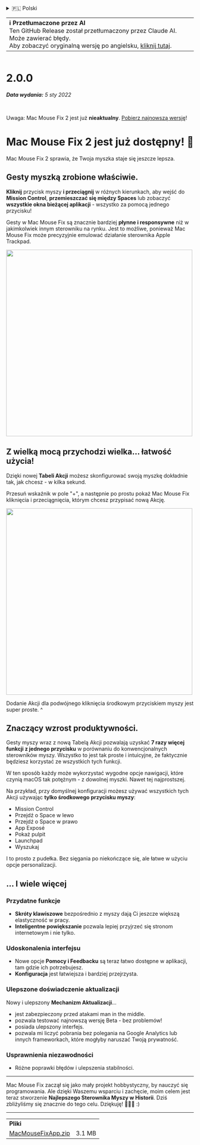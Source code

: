 <details>
<summary>🇵🇱 Polski</summary>

[🇬🇧 English (GitHub Release)](https://github.com/noah-nuebling/mac-mouse-fix/releases/tag/2.0.0)\
[🇦🇩 Català](https://redirect.macmousefix.com/?target=mmf-release&tag=2.0.0&locale=ca)\
[🇩🇪 Deutsch](https://redirect.macmousefix.com/?target=mmf-release&tag=2.0.0&locale=de)\
[🇪🇸 Español](https://redirect.macmousefix.com/?target=mmf-release&tag=2.0.0&locale=es)\
[🇫🇷 Français](https://redirect.macmousefix.com/?target=mmf-release&tag=2.0.0&locale=fr)\
[🇮🇩 Indonesia](https://redirect.macmousefix.com/?target=mmf-release&tag=2.0.0&locale=id)\
[🇮🇹 Italiano](https://redirect.macmousefix.com/?target=mmf-release&tag=2.0.0&locale=it)\
[🇭🇺 Magyar](https://redirect.macmousefix.com/?target=mmf-release&tag=2.0.0&locale=hu)\
[🇳🇱 Nederlands](https://redirect.macmousefix.com/?target=mmf-release&tag=2.0.0&locale=nl)\
**🇵🇱 Polski**\
[🇧🇷 Português (Brasil)](https://redirect.macmousefix.com/?target=mmf-release&tag=2.0.0&locale=pt-BR)\
[🇵🇹 Português (Portugal)](https://redirect.macmousefix.com/?target=mmf-release&tag=2.0.0&locale=pt-PT)\
[🇷🇴 Română](https://redirect.macmousefix.com/?target=mmf-release&tag=2.0.0&locale=ro)\
[🇸🇪 Svenska](https://redirect.macmousefix.com/?target=mmf-release&tag=2.0.0&locale=sv)\
[🇻🇳 Tiếng Việt](https://redirect.macmousefix.com/?target=mmf-release&tag=2.0.0&locale=vi)\
[🇹🇷 Türkçe](https://redirect.macmousefix.com/?target=mmf-release&tag=2.0.0&locale=tr)\
[🇨🇿 Čeština](https://redirect.macmousefix.com/?target=mmf-release&tag=2.0.0&locale=cs)\
[🇬🇷 Ελληνικά](https://redirect.macmousefix.com/?target=mmf-release&tag=2.0.0&locale=el)\
[🇷🇺 Русский](https://redirect.macmousefix.com/?target=mmf-release&tag=2.0.0&locale=ru)\
[🇺🇦 Українська](https://redirect.macmousefix.com/?target=mmf-release&tag=2.0.0&locale=uk)\
[🇮🇱 עברית](https://redirect.macmousefix.com/?target=mmf-release&tag=2.0.0&locale=he)\
[🇸🇦 العربية](https://redirect.macmousefix.com/?target=mmf-release&tag=2.0.0&locale=ar)\
[🇮🇳 हिन्दी](https://redirect.macmousefix.com/?target=mmf-release&tag=2.0.0&locale=hi)\
[🇹🇭 ไทย](https://redirect.macmousefix.com/?target=mmf-release&tag=2.0.0&locale=th)\
[🇨🇳 中文 (简体)](https://redirect.macmousefix.com/?target=mmf-release&tag=2.0.0&locale=zh-Hans)\
[🇨🇳 中文 (繁體)](https://redirect.macmousefix.com/?target=mmf-release&tag=2.0.0&locale=zh-Hant)\
[🇭🇰 中文（香港)](https://redirect.macmousefix.com/?target=mmf-release&tag=2.0.0&locale=zh-HK)\
[🇯🇵 日本語](https://redirect.macmousefix.com/?target=mmf-release&tag=2.0.0&locale=ja)\
[🇰🇷 한국어](https://redirect.macmousefix.com/?target=mmf-release&tag=2.0.0&locale=ko)\
[Help translate Mac Mouse Fix to different languages!](https://github.com/noah-nuebling/mac-mouse-fix/discussions/731)
</details>
<table align=><td>
<b>ℹ️ Przetłumaczone przez AI</b><br>
Ten GitHub Release został przetłumaczony przez Claude AI. Może zawierać błędy.<br>
Aby zobaczyć oryginalną wersję po angielsku, <a href="https://github.com/noah-nuebling/mac-mouse-fix/releases/tag/2.0.0">kliknij tutaj</a>.
</td></table>

<table></table>

# 2.0.0
***Data wydania:** 5 sty 2022*

<br>

Uwaga: Mac Mouse Fix 2 jest już **nieaktualny**. [Pobierz najnowszą wersję](https://github.com/noah-nuebling/mac-mouse-fix/releases)!

# Mac Mouse Fix 2 jest już dostępny! 🎉

Mac Mouse Fix 2 sprawia, że Twoja myszka staje się jeszcze lepsza.

## Gesty myszką zrobione właściwie.

**Kliknij** przycisk myszy **i przeciągnij** w różnych kierunkach, aby wejść do **Mission Control**, **przemieszczać się między Spaces** lub zobaczyć **wszystkie okna bieżącej aplikacji** - wszystko za pomocą jednego przycisku!

Gesty w Mac Mouse Fix są znacznie bardziej **płynne i responsywne** niż w jakimkolwiek innym sterowniku na rynku.
Jest to możliwe, ponieważ Mac Mouse Fix może precyzyjnie emulować działanie sterownika Apple Trackpad.

<img width=500px src="https://user-images.githubusercontent.com/40808343/149643011-cc3311f1-af5c-453a-8206-2c6496d73d61.gif">

## Z wielką mocą przychodzi wielka... łatwość użycia!

Dzięki nowej **Tabeli Akcji** możesz skonfigurować swoją myszkę dokładnie tak, jak chcesz - w kilka sekund.

Przesuń wskaźnik w pole "+", a następnie po prostu pokaż Mac Mouse Fix kliknięcia i przeciągnięcia, którym chcesz przypisać nową Akcję.

<img width=500px src="https://user-images.githubusercontent.com/40808343/149642392-d0e25cf9-b49b-4398-b2e9-af2e810c8594.gif">

Dodanie Akcji dla podwójnego kliknięcia środkowym przyciskiem myszy jest super proste. ^

## Znaczący wzrost produktywności.

Gesty myszy wraz z nową Tabelą Akcji pozwalają uzyskać **7 razy więcej funkcji z jednego przycisku** w porównaniu do konwencjonalnych sterowników myszy. Wszystko to jest tak proste i intuicyjne, że faktycznie będziesz korzystać ze wszystkich tych funkcji.

W ten sposób każdy może wykorzystać wygodne opcje nawigacji, które czynią macOS tak potężnym - z dowolnej myszki. Nawet tej najprostszej.

Na przykład, przy domyślnej konfiguracji możesz używać wszystkich tych Akcji używając **tylko środkowego przycisku myszy**:

- Mission Control
- Przejdź o Space w lewo
- Przejdź o Space w prawo
- App Exposé
- Pokaż pulpit
- Launchpad
- Wyszukaj

I to prosto z pudełka. Bez sięgania po niekończące się, ale łatwe w użyciu opcje personalizacji.

## ... I wiele więcej

### Przydatne funkcje

- **Skróty klawiszowe** bezpośrednio z myszy dają Ci jeszcze większą elastyczność w pracy.
- **Inteligentne powiększanie** pozwala lepiej przyjrzeć się stronom internetowym i nie tylko.

### Udoskonalenia interfejsu

- Nowe opcje **Pomocy i Feedbacku** są teraz łatwo dostępne w aplikacji, tam gdzie ich potrzebujesz.
- **Konfiguracja** jest łatwiejsza i bardziej przejrzysta.

### Ulepszone doświadczenie aktualizacji

Nowy i ulepszony **Mechanizm Aktualizacji**...

- jest zabezpieczony przed atakami man in the middle.
- pozwala testować najnowszą wersję Beta - bez problemów!
- posiada ulepszony interfejs.
- pozwala mi liczyć pobrania bez polegania na Google Analytics lub innych frameworkach, które mogłyby naruszać Twoją prywatność.

### Usprawnienia niezawodności

- Różne poprawki błędów i ulepszenia stabilności.

---

Mac Mouse Fix zaczął się jako mały projekt hobbystyczny, by nauczyć się programowania. Ale dzięki Waszemu wsparciu i zachęcie, moim celem jest teraz stworzenie **Najlepszego Sterownika Myszy w Historii**. Dziś zbliżyliśmy się znacznie do tego celu. Dziękuję! 🚀🚀🚀 :)

---

<table align="start">
<tr>
    <td colspan=2>
        <b>Pliki</b>
    </td>
</tr>
<tr>
    <td><a href="https://github.com/noah-nuebling/mac-mouse-fix/releases/download/2.0.0/MacMouseFixApp.zip">MacMouseFixApp.zip</a></td>
    <td>3.1 MB</td>
</tr>
</table>
